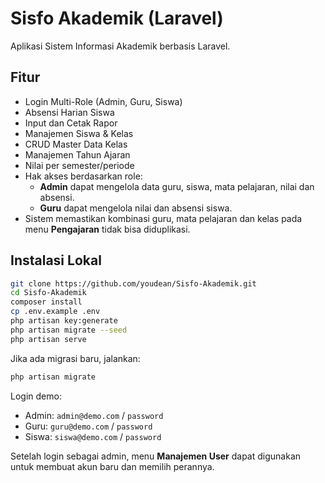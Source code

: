 # Sisfo Akademik (Laravel)

Aplikasi Sistem Informasi Akademik berbasis Laravel.

## Fitur
- Login Multi-Role (Admin, Guru, Siswa)
- Absensi Harian Siswa
- Input dan Cetak Rapor
- Manajemen Siswa & Kelas
- CRUD Master Data Kelas
- Manajemen Tahun Ajaran
- Nilai per semester/periode
- Hak akses berdasarkan role:
  - **Admin** dapat mengelola data guru, siswa, mata pelajaran, nilai dan absensi.
  - **Guru** dapat mengelola nilai dan absensi siswa.
- Sistem memastikan kombinasi guru, mata pelajaran dan kelas pada menu
  **Pengajaran** tidak bisa diduplikasi.

## Instalasi Lokal
```bash
git clone https://github.com/youdean/Sisfo-Akademik.git
cd Sisfo-Akademik
composer install
cp .env.example .env
php artisan key:generate
php artisan migrate --seed
php artisan serve
```

Jika ada migrasi baru, jalankan:

```bash
php artisan migrate
```

Login demo:

- Admin: `admin@demo.com` / `password`
- Guru: `guru@demo.com` / `password`
- Siswa: `siswa@demo.com` / `password`

Setelah login sebagai admin, menu **Manajemen User** dapat digunakan untuk membuat akun baru dan memilih perannya.
